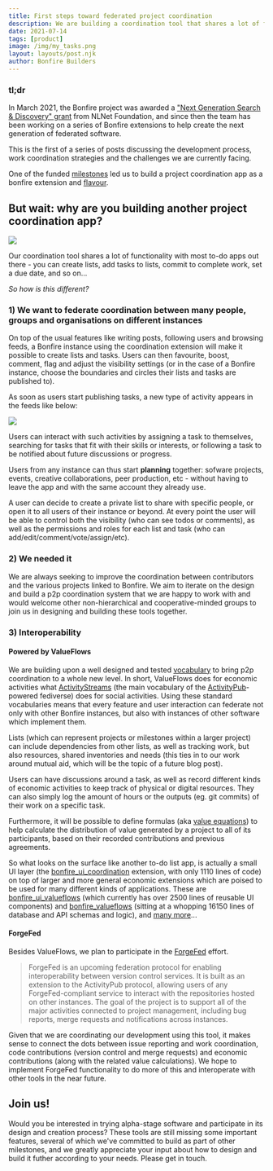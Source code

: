 ```yaml
---
title: First steps toward federated project coordination
description: We are building a coordination tool that shares a lot of functionality with most to-do apps out there. But how is it different?
date: 2021-07-14
tags: [product]
image: /img/my_tasks.png
layout: layouts/post.njk
author: Bonfire Builders
---
```



### tl;dr
In March 2021, the Bonfire project was awarded a ["Next Generation Search & Discovery" grant](https://nlnet.nl/discovery/) from NLNet Foundation, and since then the team has been working on a series of Bonfire extensions to help create the next generation of federated software. 

This is the first of a series of posts discussing the development process, work coordination strategies and the challenges we are currently facing.

One of the funded [milestones](https://github.com/bonfire-networks/bonfire-app/milestone/7) led us to build a project coordination app as a bonfire extension and [flavour](https://bonfirenetworks.org/apps/).

## But wait: why are you building another project coordination app?

![](https://i.imgur.com/VFz9YMY.png)



Our coordination tool shares a lot of functionality with most to-do apps out there - you can create lists, add tasks to lists, commit to complete work, set a due date, and so on...

*So how is this different?*

### 1) We want to federate coordination between many people, groups and organisations on different instances

On top of the usual features like writing posts, following users and browsing feeds, a Bonfire instance using the coordination extension will make it possible to create lists and tasks. Users can then favourite, boost, comment, flag and adjust the visibility settings (or in the case of a Bonfire instance, choose the boundaries and circles their lists and tasks are published to). 

As soon as users start publishing tasks, a new type of activity appears in the feeds like below:

![](https://i.imgur.com/E2Gu7s6.jpg)

Users can interact with such activities by assigning a task to themselves, searching for tasks that fit with their skills or interests, or following a task to be notified about future discussions or progress.

Users from any instance can thus start **planning** together: sofware projects, events, creative collaborations, peer production, etc - without having to leave the app and with the same account they already use.

A user can decide to create a private list to share with specific people, or open it to all users of their instance or beyond. At every point the user will be able to control both the visibility (who can see todos or comments), as well as the permissions and roles for each list and task (who can add/edit/comment/vote/assign/etc).

### 2) We needed it 

We are always seeking to improve the coordination between  contributors and the various projects linked to Bonfire. We aim to iterate on the design and build a p2p coordination system that we are happy to work with and would welcome other non-hierarchical and cooperative-minded groups to join us in designing and building these tools together.

### 3) Interoperability 

#### Powered by ValueFlows

We are building upon a well designed and tested [vocabulary](https://valueflo.ws/) to bring p2p coordination to a whole new level. In short, ValueFlows does for economic activities what [ActivityStreams](https://www.w3.org/TR/activitystreams-core/#introduction) (the main vocabulary of the [ActivityPub](https://activitypub.rocks/)-powered fediverse) does for social activities. Using these standard vocabularies means that every feature and user interaction can federate not only with other Bonfire instances, but also with instances of other software which implement them. 

Lists (which can represent projects or milestones within a larger project) can include dependencies from other lists, as well as tracking work, but also resources, shared inventories and needs (this ties in to our work around mutual aid, which will be the topic of a future blog post). 

Users can have discussions around a task, as well as record different kinds of economic activities to keep track of physical or digital resources. They can also simply log the amount of hours or the outputs (eg. git commits) of their work on a specific task.

Furthermore, it will be possible to define formulas (aka [value equations](https://valueflo.ws/appendix/equations.html)) to help calculate the distribution of value generated by a project to all of its participants, based on their recorded contributions and previous agreements.

So what looks on the surface like another to-do list app, is actually a small UI layer (the [bonfire_ui_coordination](https://github.com/bonfire-networks/bonfire_ui_coordination) extension, with only 1110 lines of code) on top of larger and more general economic extensions which are poised to be used for many different kinds of applications. These are [bonfire_ui_valueflows](https://github.com/bonfire-networks/bonfire_ui_valueflows) (which currently has over 2500 lines of reusable UI components) and [bonfire_valueflows](https://github.com/bonfire-networks/bonfire_valueflows) (sitting at a whopping 16150 lines of database and API schemas and logic), and [many more](https://bonfirenetworks.org/extensions/)...

#### ForgeFed

Besides ValueFlows, we plan to participate in the [ForgeFed](https://forgefed.peers.community/) effort. 

> ForgeFed is an upcoming federation protocol for enabling interoperability between version control services. It is built as an extension to the ActivityPub protocol, allowing users of any ForgeFed-compliant service to interact with the repositories hosted on other instances.
> The goal of the project is to support all of the major activities connected to project management, including bug reports, merge requests and notifications across instances.

Given that we are coordinating our development using this tool, it makes sense to connect the dots between issue reporting and work coordination, code contributions (version control and merge requests) and economic contributions (along with the related value calculations). We hope to implement ForgeFed functionality to do more of this and interoperate with other tools in the near future. 

## Join us!

Would you be interested in trying alpha-stage software and participate in its design and creation process? These tools are still missing some important features, several of which we've committed to build as part of other milestones, and we greatly appreciate your input about how to design and build it futher according to your needs. Please get in touch.
 
 